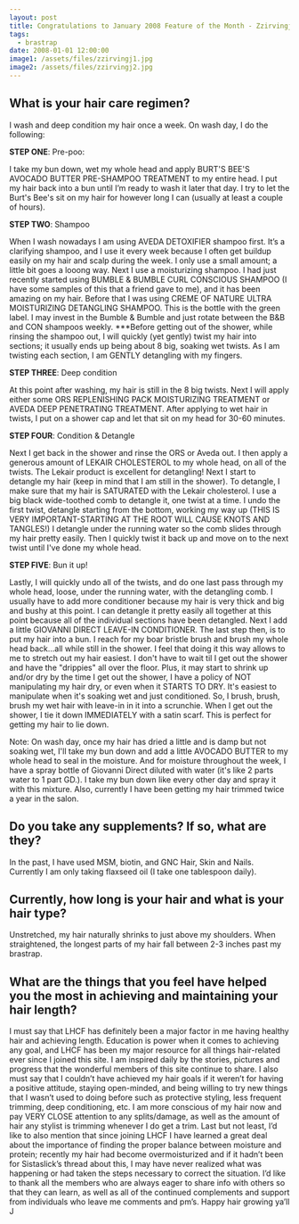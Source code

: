```yaml
---
layout: post
title: Congratulations to January 2008 Feature of the Month - Zzirvingj
tags:
  - brastrap
date: 2008-01-01 12:00:00
image1: /assets/files/zzirvingj1.jpg
image2: /assets/files/zzirvingj2.jpg
---
```

## What is your hair care regimen?

I wash and deep condition my hair once a week. On wash day, I do the following:

**STEP ONE**: Pre-poo:

I take my bun down, wet my whole head and apply BURT'S BEE'S AVOCADO BUTTER PRE-SHAMPOO TREATMENT to my entire head. I put my hair back into a bun until I’m ready to wash it later that day. I try to let the Burt's Bee's sit on my hair for however long I can (usually at least a couple of hours).

**STEP TWO**: Shampoo

When I wash nowadays I am using AVEDA DETOXIFIER shampoo first. It’s a clarifying shampoo, and I use it every week because I often get buildup easily on my hair and scalp during the week. I only use a small amount; a little bit goes a looong way. Next I use a moisturizing shampoo. I had just recently started using BUMBLE & BUMBLE CURL CONSCIOUS SHAMPOO (I have some samples of this that a friend gave to me), and it has been amazing on my hair. Before that I was using CREME OF NATURE ULTRA MOISTURIZING DETANGLING SHAMPOO. This is the bottle with the green label. I may invest in the Bumble & Bumble and just rotate between the B&B and CON shampoos weekly. ***Before getting out of the shower, while rinsing the shampoo out, I will quickly (yet gently) twist my hair into sections; it usually ends up being about 8 big, soaking wet twists. As I am twisting each section, I am GENTLY detangling with my fingers.

**STEP THREE**: Deep condition

At this point after washing, my hair is still in the 8 big twists. Next I will apply either some ORS REPLENISHING PACK MOISTURIZING TREATMENT or AVEDA DEEP PENETRATING TREATMENT. After applying to wet hair in twists, I put on a shower cap and let that sit on my head for 30-60 minutes.

**STEP FOUR**: Condition & Detangle

Next I get back in the shower and rinse the ORS or Aveda out. I then apply a generous amount of LEKAIR CHOLESTEROL to my whole head, on all of the twists. The Lekair product is excellent for detangling! Next I start to detangle my hair (keep in mind that I am still in the shower). To detangle, I make sure that my hair is SATURATED with the Lekair cholesterol. I use a big black wide-toothed comb to detangle it, one twist at a time.
I undo the first twist, detangle starting from the bottom, working my way up (THIS IS VERY IMPORTANT-STARTING AT THE ROOT WILL CAUSE KNOTS AND TANGLES!) I detangle under the running water so the comb slides through my hair pretty easily. Then I quickly twist it back up and move on to the next twist until I've done my whole head.

**STEP FIVE**: Bun it up!

Lastly, I will quickly undo all of the twists, and do one last pass through my whole head, loose, under the running water, with the detangling comb. I usually have to add more conditioner because my hair is very thick and big and bushy at this point. I can detangle it pretty easily all together at this point because all of the individual sections have been detangled. Next I add a little GIOVANNI DIRECT LEAVE-IN CONDITIONER. The last step then, is to put my hair into a bun. I reach for my boar bristle brush and brush my whole head back...all while still in the shower. I feel that doing it this way allows to me to stretch out my hair easiest. I don't have to wait til I get out the shower and have the "drippies" all over the floor. Plus, it may start to shrink up and/or dry by the time I get out the shower, I have a policy of NOT manipulating my hair dry, or even when it STARTS TO DRY. It's easiest to manipulate when it's soaking wet and just conditioned. So, I brush, brush, brush my wet hair with leave-in in it into a scrunchie. When I get out the shower, I tie it down IMMEDIATELY with a satin scarf. This is perfect for getting my hair to lie down.

Note: On wash day, once my hair has dried a little and is damp but not soaking wet, I'll take my bun down and add a little AVOCADO BUTTER to my whole head to seal in the moisture. And for moisture throughout the week, I have a spray bottle of Giovanni Direct diluted with water (it's like 2 parts water to 1 part GD.). I take my bun down like every other day and spray it with this mixture. Also, currently I have been getting my hair trimmed twice a year in the salon.

## Do you take any supplements? If so, what are they?

In the past, I have used MSM, biotin, and GNC Hair, Skin and Nails. Currently I am only taking flaxseed oil (I take one tablespoon daily).

## Currently, how long is your hair and what is your hair type?

Unstretched, my hair naturally shrinks to just above my shoulders. When straightened, the longest parts of my hair fall between 2-3 inches past my brastrap.

## What are the things that you feel have helped you the most in achieving and maintaining your hair length?

I must say that LHCF has definitely been a major factor in me having healthy hair and achieving length. Education is power when it comes to achieving any goal, and LHCF has been my major resource for all things hair-related ever since I joined this site. I am inspired daily by the stories, pictures and progress that the wonderful members of this site continue to share. I also must say that I couldn’t have achieved my hair goals if it weren’t for having a positive attitude, staying open-minded, and being willing to try new things that I wasn’t used to doing before such as protective styling, less frequent trimming, deep conditioning, etc. I am more conscious of my hair now and pay VERY CLOSE attention to any splits/damage, as well as the amount of hair any stylist is trimming whenever I do get a trim. Last but not least, I’d like to also mention that since joining LHCF I have learned a great deal about the importance of finding the proper balance between moisture and protein; recently my hair had become overmoisturized and if it hadn’t been for Sistaslick’s thread about this, I may have never realized what was happening or had taken the steps necessary to correct the situation. I’d like to thank all the members who are always eager to share info with others so that they can learn, as well as all of the continued complements and support from individuals who leave me comments and pm’s. Happy hair growing ya’ll J
